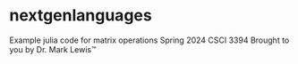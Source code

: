 # nextgenlanguages
Example julia code for matrix operations 
Spring 2024 CSCI 3394 
Brought to you by Dr. Mark Lewis™
